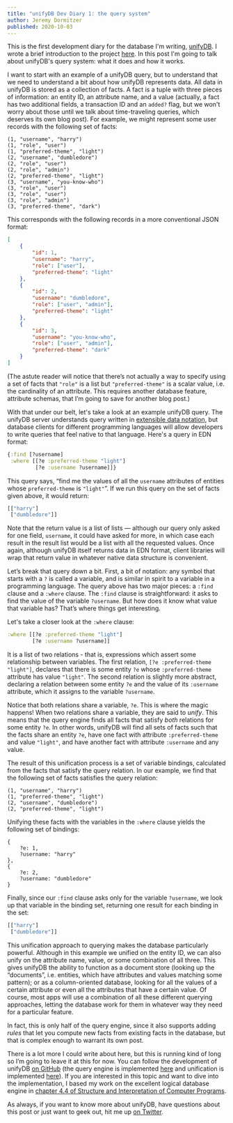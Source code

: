 ```yaml
---
title: "unifyDB Dev Diary 1: the query system"
author: Jeremy Dormitzer
published: 2020-10-03
---
```

This is the first development diary for the database I'm writing, [unifyDB](https://github.com/unifydb/unifydb). I wrote a brief introduction to the project [here](https://jeremydormitzer.com/blog/unifydb-dev-diary-0-intro.html). In this post I'm going to talk about unifyDB's query system: what it does and how it works.

I want to start with an example of a unifyDB query, but to understand that we need to understand a bit about how unifyDB represents data. All data in unifyDB is stored as a collection of facts. A fact is a tuple with three pieces of information: an entity ID, an attribute name, and a value (actually, a fact has two additional fields, a transaction ID and an `added?` flag, but we won't worry about those until we talk about time-traveling queries, which deserves its own blog post). For example, we might represent some user records with the following set of facts:

```
(1, "username", "harry")
(1, "role", "user")
(1, "preferred-theme", "light")
(2, "username", "dumbledore")
(2, "role", "user")
(2, "role", "admin")
(2, "preferred-theme", "light")
(3, "username", "you-know-who")
(3, "role", "user")
(3, "role", "user")
(3, "role", "admin")
(3, "preferred-theme", "dark")
```

This corresponds with the following records in a more conventional JSON format:

```json
[
    {
        "id": 1,
        "username": "harry",
        "role": ["user"],
        "preferred-theme": "light"
    },
    {
        "id": 2,
        "username": "dumbledore",
        "role": ["user", "admin"],
        "preferred-theme": "light"
    },
    {
        "id": 3,
        "username": "you-know-who",
        "role": ["user", "admin"],
        "preferred-theme": "dark"
    }
]
```

(The astute reader will notice that there’s not actually a way to specify using a set of facts that `"role"` is a list but `"preferred-theme"` is a scalar value, i.e. the cardinality of an attribute. This requires another database feature, attribute schemas, that I’m going to save for another blog post.)

With that under our belt, let's take a look at an example unifyDB query. The unifyDB server understands query written in [extensible data notation](https://github.com/edn-format/edn), but database clients for different programming languages will allow developers to write queries that feel native to that language. Here's a query in EDN format:

```clojure
{:find [?username]
 :where [[?e :preferred-theme "light"]
         [?e :username ?username]]}
```

This query says, “find me the values of all the `username` attributes of entities whose `preferred-theme` is `"light"`”. If we run this query on the set of facts given above, it would return:

```clojure
[["harry"]
 ["dumbledore"]]
```

Note that the return value is a list of lists —  although our query only asked for one field, `username`, it could have asked for more, in which case each result in the result list would be a list with all the requested values. Once again, although unifyDB itself returns data in EDN format, client libraries will wrap that return value in whatever native data structure is convenient.

Let’s break that query down a bit. First, a bit of notation: any symbol that starts with a `?` is called a variable, and is similar in spirit to a variable in a programming language. The query above has two major pieces: a `:find` clause and a `:where` clause. The `:find` clause is straightforward: it asks to find the value of the variable `?username`. But how does it know what value that variable has? That’s where things get interesting.

Let's take a closer look at the `:where` clause:

```clojure
:where [[?e :preferred-theme "light"]
        [?e :username ?username]]
```

It is a list of two relations - that is, expressions which assert some relationship between variables. The first relation, `[?e :preferred-theme "light"]`, declares that there is some entity `?e` whose `:preferred-theme` attribute has value `"light"`. The second relation is slightly more abstract, declaring a relation between some entity `?e` and the value of its `:username` attribute, which it assigns to the variable `?username`.

Notice that both relations share a variable, `?e`. This is where the magic happens! When two relations share a variable, they are said to *unify*. This means that the query engine finds all facts that satisfy *both* relations for some entity `?e`. In other words, unifyDB will find all sets of facts such that the facts share an entity `?e`, have one fact with attribute `:preferred-theme` and value `"light"`, and have another fact with attribute `:username` and any value.

The result of this unification process is a set of variable bindings, calculated from the facts that satisfy the query relation. In our example, we find that the following set of facts satisfies the query relation:

```
(1, "username", "harry")
(1, "preferred-theme", "light")
(2, "username", "dumbledore")
(2, "preferred-theme", "light")
```

Unifying these facts with the variables in the `:where` clause yields the following set of bindings:

```
{
    ?e: 1,
    ?username: "harry"
},
{
    ?e: 2,
    ?username: "dumbledore"
}
```

Finally, since our `:find` clause asks only for the variable `?username`, we look up that variable in the binding set, returning one result for each binding in the set:

```clojure
[["harry"]
 ["dumbledore"]]
```

This unification approach to querying makes the database particularly powerful. Although in this example we unified on the entity ID, we can also unify on the attribute name, value, or some combination of all three. This gives unifyDB the ability to function as a document store (looking up the “documents”, i.e. entities, which have attributes and values matching some pattern); or as a column-oriented database, looking for all the values of a certain attribute or even all the attributes that have a certain value. Of course, most apps will use a combination of all these different querying approaches, letting the database work for them in whatever way they need for a particular feature.

In fact, this is only half of the query engine, since it also supports adding *rules* that let you compute new facts from existing facts in the database, but that is complex enough to warrant its own post.

There is a lot more I could write about here, but this is running kind of long so I’m going to leave it at this for now. You can follow the development of unifyDB [on GitHub](https://github.com/unifydb/unifydb/) (the query engine is implemented [here](https://github.com/unifydb/unifydb/blob/master/src/unifydb/query.clj) and unification is implemented [here](https://github.com/unifydb/unifydb/blob/master/src/unifydb/unify.clj)). If you are interested in this topic and want to dive into the implementation, I based my work on the excellent logical database engine in [chapter 4.4 of Structure and Interpretation of Computer Programs](https://mitpress.mit.edu/sites/default/files/sicp/full-text/book/book-Z-H-29.html#%_sec_4.4).

As always, if you want to know more about unifyDB, have questions about this post or just want to geek out, hit me up [on Twitter](https://twitter.com/jeremydormitzer).
